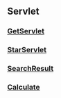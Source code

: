 ## Servlet
### [GetServlet](../java/jsp/jsp079/src/main/java/com/the/ex/GetServlet.java)
### [StarServlet](../java/jsp/jsp079/src/main/java/com/the/ex/StarServlet.java)
### [SearchResult](../java/jsp/jsp079/src/main/java/com/the/ex/SearchResult.java)
### [Calculate](../java/jsp/jsp079/src/main/java/com/the/ex/Calculate.java)